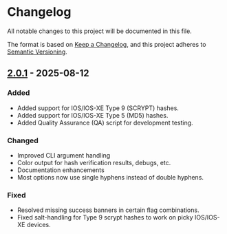 # Changelog
All notable changes to this project will be documented in this file.

The format is based on [Keep a Changelog](https://keepachangelog.com/en/1.0.0/),
and this project adheres to [Semantic Versioning](https://semver.org/spec/v2.0.0.html).

## [2.0.1] - 2025-08-12
### Added
- Added support for IOS/IOS-XE Type 9 (SCRYPT) hashes.
- Added support for IOS/IOS-XE Type 5 (MD5) hashes.
- Added Quality Assurance (QA) script for development testing.

### Changed
- Improved CLI argument handling
- Color output for hash verification results, debugs, etc.
- Documentation enhancements
- Most options now use single hyphens instead of double hyphens.

### Fixed
- Resolved missing success banners in certain flag combinations.
- Fixed salt-handling for Type 9 scrypt hashes to work on picky IOS/IOS-XE devices.

[2.0.1]: https://github.com/Krontab/cisco-hashgen/releases/tag/v2.0.1rc2
